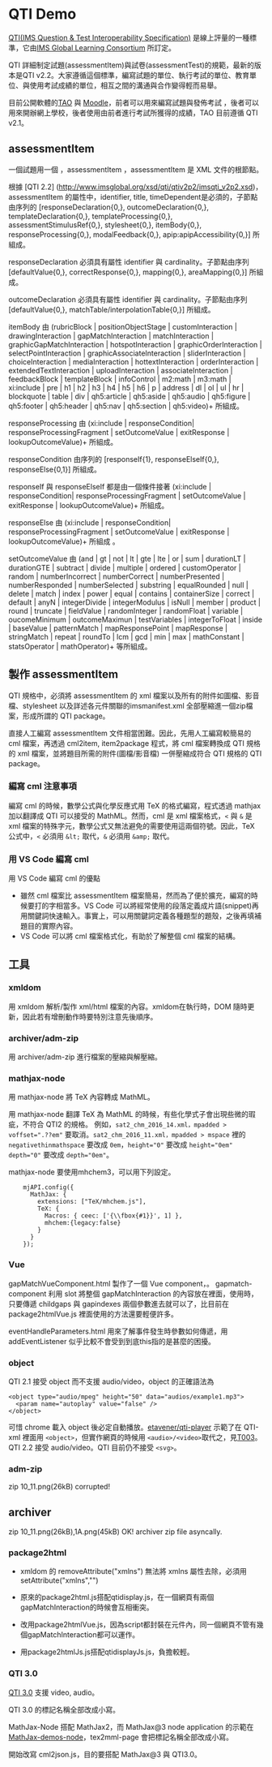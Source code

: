 # QTI Demo
[QTI(IMS Question & Test Interoperability Specification)](http://www.imsglobal.org/question/index.html) 是線上評量的一種標準，它由[IMS Global Learning Consortium](http://www.imsglobal.org) 所訂定。

QTI 詳細制定試題(assessmentItem)與試卷(assessmentTest)的規範，最新的版本是QTI v2.2。大家遵循這個標準，編寫試題的單位、執行考試的單位、教育單位、與使用考試成績的單位，相互之間的溝通與合作變得輕而易舉。

目前公開軟體的[TAO](https://hub.taocloud.org/) 與 [Moodle](https://moodle.org/)，前者可以用來編寫試題與發佈考試 ，後者可以用來開辦網上學校，後者使用由前者進行考試所獲得的成績，TAO 目前遵循 QTI v2.1。

## assessmentItem
一個試題用一個 ，assessmentItem ，assessmentItem 是 XML 文件的根節點。

根據 [QTI 2.2] (http://www.imsglobal.org/xsd/qti/qtiv2p2/imsqti_v2p2.xsd)，assessmentItem 的屬性中，identifier, title, timeDependent是必須的，子節點由序列的 [responseDeclaration{0,}, outcomeDeclaration{0,}, templateDeclaration{0,}, templateProcessing{0,}, assessmentStimulusRef{0,}, stylesheet{0,}, itemBody{0,}, responseProcessing{0,}, modalFeedback{0,}, apip:apipAccessibility{0,}] 所組成。

responseDeclaration 必須具有屬性 identifier 與 cardinality。子節點由序列 [defaultValue{0,}, correctResponse{0,}, mapping{0,}, areaMapping{0,}] 所組成。

outcomeDeclaration 必須具有屬性 identifier 與 cardinality。子節點由序列 [defaultValue{0,}, 
matchTable/interpolationTable{0,}] 所組成。

itemBody 由 (rubricBlock | positionObjectStage | customInteraction | drawingInteraction | gapMatchInteraction | matchInteraction | graphicGapMatchInteraction | hotspotInteraction | graphicOrderInteraction | selectPointInteraction | graphicAssociateInteraction | sliderInteraction | 
choiceInteraction | mediaInteraction | hottextInteraction | orderInteraction | extendedTextInteraction | uploadInteraction | associateInteraction | feedbackBlock | templateBlock | infoControl | m2:math | m3:math | xi:include | pre | h1 | h2 | h3 | h4 | h5 | h6 | p | address | dl | ol | ul | hr | blockquote | table | div | qh5:article | qh5:aside | qh5:audio | qh5:figure | qh5:footer | qh5:header | qh5:nav | qh5:section | qh5:video)+ 所組成。

responseProcessing 由 (xi:include | responseCondition| responseProcessingFragment | setOutcomeValue | exitResponse | lookupOutcomeValue)+ 所組成。

responseCondition 由序列的 [responseIf{1}, responseElseIf{0,}, responseElse{0,1}] 所組成。

responseIf 與 responseElseIf 都是由一個條件接著 (xi:include | responseCondition| responseProcessingFragment | setOutcomeValue | exitResponse | lookupOutcomeValue)+ 所組成。

responseElse 由 (xi:include | responseCondition| responseProcessingFragment | setOutcomeValue | exitResponse | lookupOutcomeValue)+ 所組成 。

setOutcomeValue 由 (and | gt | not | lt | gte | lte | or | sum | durationLT | durationGTE | subtract | divide | multiple | ordered | customOperator | random | numberIncorrect | numberCorrect | numberPresented | numberResponded | numberSelected | substring | equalRounded | null | delete | match | index | power | equal | contains | containerSize | correct | default | anyN | integerDivide | integerModulus | isNull | member | product | round | truncate | fieldValue | randomInteger | randomFloat | variable | oucomeMinimum | outcomeMaximun | testVariables | integerToFloat | inside | baseValue | patternMatch | mapResponsePoint | mapResponse | stringMatch | repeat | roundTo | lcm | gcd | min | max | mathConstant | statsOperator | mathOperator)+ 等所組成。

## 製作 assessmentItem
QTI 規格中，必須將 assessmentItem 的 xml 檔案以及所有的附件如圖檔、影音檔、stylesheet 以及詳述各元件關聯的imsmanifest.xml 全部壓縮進一個zip檔案，形成所謂的 QTI package。

直接人工編寫 assessmentItem 文件相當困難。因此，先用人工編寫較簡易的 cml 檔案，再透過 cml2item, item2package 程式，將 cml 檔案轉換成 QTI 規格的 xml 檔案，並將題目所需的附件(圖檔/影音檔) 一併壓縮成符合 QTI 規格的 QTI package。

### 編寫 cml 注意事項
編寫 cml 的時候，數學公式與化學反應式用 TeX 的格式編寫，程式透過 mathjax 加以翻譯成 QTI 可以接受的 MathML。然而，cml 是 xml 檔案格式，`<` 與 `&` 是 xml 檔案的特殊字元，數學公式又無法避免的需要使用這兩個符號。因此，TeX 公式中，`<` 必須用 `&lt;` 取代，`&` 必須用 `&amp;` 取代。

### 用 VS Code 編寫 cml
用 VS Code 編寫 cml 的優點

* 雖然 cml 檔案比 assessmentItem 檔案簡易，然而為了便於擴充，編寫的時候要打的字相當多。VS Code 可以將經常使用的段落定義成片語(snippet)再用關鍵詞快速輸入。事實上，可以用關鍵詞定義各種題型的題殼，之後再填補題目的實際內容。
* VS Code 可以將 cml 檔案格式化，有助於了解整個 cml 檔案的結構。


## 工具
### xmldom
用 xmldom 解析/製作 xml/html 檔案的內容。xmldom在執行時，DOM 隨時更新，因此若有增刪動作時要特別注意先後順序。
### archiver/adm-zip
用 archiver/adm-zip 進行檔案的壓縮與解壓縮。
### mathjax-node
用 mathjax-node 將 TeX 內容轉成 MathML。

用 mathjax-node 翻譯 TeX 為 MathML 的時候，有些化學式子會出現些微的瑕疵，不符合 QTI2 的規格。
例如，`sat2_chm_2016_14.xml，mpadded > voffset=".??em"` 要取消。`sat2_chm_2016_11.xml，mpadded > mspace` 裡的 `negativethinmathspace` 要改成 `0em`，`height="0"` 要改成 `height="0em"` `depth="0"` 要改成  `depth="0em"`。

mathjax-node 要使用mhchem3，可以用下列設定。
```   
    mjAPI.config({
      MathJax: {
        extensions: ["TeX/mhchem.js"],
        TeX: {
          Macros: { ceec: ['{\\fbox{#1}}', 1] },
          mhchem:{legacy:false}
        }
      }
    });
```
### Vue
gapMatchVueComponent.html 製作了一個 Vue component，<gapmatch-component>。
gapmatch-component 利用 slot 將整個 gapMatchInteraction 的內容放在裡面，使用時，只要傳遞 childgaps 與 gapindexes 兩個參數進去就可以了，比目前在 package2htmlVue.js 裡面使用的方法還要輕便許多。

eventHandleParameters.html 用來了解事件發生時參數如何傳遞，用 addEventListener
似乎比較不會受到到底this指的是甚麼的困擾。

### object
QTI 2.1 接受 object 而不支援 audio/video，object  的正確語法為 
```
<object type="audio/mpeg" height="50" data="audios/example1.mp3">
  <param name="autoplay" value="false" />
</object>
```
可惜 chrome 
  載入 object 後必定自動播放。[etavener/qti-player](https://github.com/etavener/qti-player) 示範了在 QTI-xml 裡面用 `<object>`，但實作網頁的時候用 `<audio>/<video>`取代之，見[T003](http://www.ewantavener.co.uk/demo/qti-player/app/index.html?id=T003)。QTI 2.2 接受 audio/video。QTI 目前仍不接受 `<svg>`。



### adm-zip
zip 10_11.png(26kB) corrupted!

## archiver 
zip 10_11.png(26kB),1A.png(45kB) OK!
archiver zip file asyncally.

### package2html

* xmldom 的 removeAttribute("xmlns") 無法將 xmlns 屬性去除，必須用setAttribute("xmlns","")

* 原來的package2html.js搭配qtidisplay.js，在一個網頁有兩個gapMatchInteraction的時候會互相衝突。
* 改用package2htmlVue.js，因為script都封裝在元件內，同一個網頁不管有幾個gapMatchInteraction都可以運作。
 * 用package2htmlJs.js搭配qtidisplayJs.js，負擔較輕。

### QTI 3.0
[QTI 3.0](https://www.imsglobal.org/spec/qti/v3p0/impl/) 支援 video, audio。

QTI 3.0 的標記名稱全部改成小寫。

MathJax-Node 搭配 MathJax2，而 MathJax@3 node application 的示範在[MathJax-demos-node](https://github.com/mathjax/MathJax-demos-node)，tex2mml-page 會把標記名稱全部改成小寫。

開始改寫 cml2json.js，目的要搭配 MathJax@3 與 QTI3.0。


